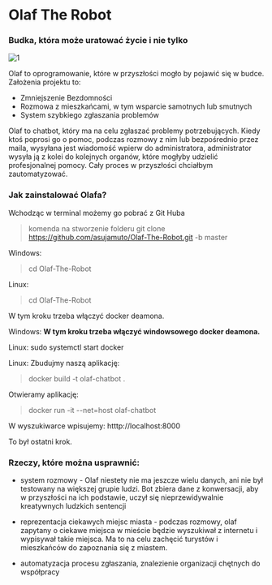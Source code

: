 # Olaf The Robot 
### Budka, która może uratować życie i nie tylko

![1](https://user-images.githubusercontent.com/67243090/196067579-960d1197-0994-4b64-ab6e-1114f5fc074e.png)


Olaf to oprogramowanie, które w przyszłości mogło by pojawić się w budce. 
Założenia projektu to:
- Zmniejszenie Bezdomności
- Rozmowa z mieszkańcami, w tym wsparcie samotnych lub smutnych
- System szybkiego zgłaszania problemów


Olaf to chatbot, który ma na celu zgłaszać problemy potrzebujących. Kiedy ktoś poprosi go o pomoc, podczas rozmowy z nim lub bezpośrednio przez maila, wysyłana jest wiadomość wpierw do administratora, administrator wysyła ją z kolei do kolejnych organów, które mogłyby udzielić profesjonalnej pomocy. Cały proces w przyszłości chciałbym zautomatyzować.

### Jak zainstalować Olafa?

Wchodząc w terminal możemy go pobrać z Git Huba
> komenda na stworzenie folderu
> git clone https://github.com/asujamuto/Olaf-The-Robot.git -b master


Windows:
> cd Olaf-The-Robot

Linux:
> cd Olaf-The-Robot

W tym kroku trzeba włączyć docker deamona.

Windows:
**W tym kroku trzeba włączyć windowsowego docker deamona.**

Linux:
sudo systemctl start docker 

Linux:
Zbudujmy naszą aplikację:
> docker build -t olaf-chatbot .

Otwieramy aplikację:
> docker run -it --net=host olaf-chatbot

W wyszukiwarce wpisujemy: htttp://localhost:8000

To był ostatni krok. 

### Rzeczy, które można usprawnić:
- system rozmowy - Olaf niestety nie ma jeszcze wielu danych, ani nie był testowany na większej grupie ludzi. Bot zbiera dane z konwersacji, aby w przyszłości na ich podstawie, uczył się nieprzewidywalnie kreatywnych ludzkich sentencji

- reprezentacja ciekawych miejsc miasta - podczas rozmowy, olaf zapytany o ciekawe miejsca w mieście będzie wyszukiwał z internetu i wypisywał takie miejsca. Ma to na celu zachęcić turystów i mieszkańców do zapoznania się z miastem.

- automatyzacja procesu zgłaszania, znalezienie organizacji chętnych do współpracy



